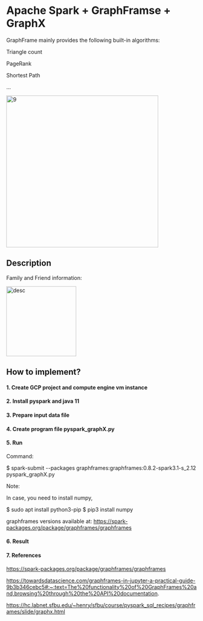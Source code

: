 # Apache Spark + GraphFramse + GraphX

GraphFrame mainly provides the following built-in algorithms:

Triangle count

PageRank

Shortest Path

...

<img width="402" alt="9" src="https://user-images.githubusercontent.com/52802567/207792419-f9604b6d-b6ce-4ee0-ae3d-774e83334c98.PNG">

## Description

Family and Friend information:

<img width="185" alt="desc" src="https://user-images.githubusercontent.com/52802567/207792681-2ebf9109-6859-44cb-bac6-39117a14e513.PNG">



## How to implement?

#### 1. Create GCP project and compute engine vm instance



#### 2. Install pyspark and java 11



#### 3. Prepare input data file



#### 4. Create program file pyspark_graphX.py

#### 5. Run

Command:

$ spark-submit --packages graphframes:graphframes:0.8.2-spark3.1-s_2.12 pyspark_graphX.py


Note:

In case, you need to install numpy,

$ sudo apt install python3-pip
$ pip3 install numpy


graphframes versions available at:
https://spark-packages.org/package/graphframes/graphframes

#### 6. Result



#### 7. References

https://spark-packages.org/package/graphframes/graphframes

https://towardsdatascience.com/graphframes-in-jupyter-a-practical-guide-9b3b346cebc5#:~:text=The%20functionality%20of%20GraphFrames%20and,browsing%20through%20the%20API%20documentation.

https://hc.labnet.sfbu.edu/~henry/sfbu/course/pyspark_sql_recipes/graphframes/slide/graphx.html

